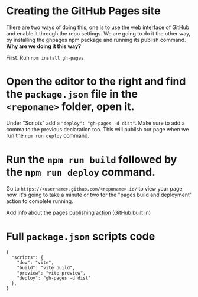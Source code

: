 # Creating the GitHub Pages site

There are two ways of doing this, one is to use the web interface of GitHub and enable it through the repo settings. We are going to do it the other way, by installing the ghpages npm package and running its publish command. **Why are we doing it this way?**

First. Run `npm install gh-pages`

# Open the editor to the right and find the `package.json` file in the `<reponame>` folder, open it.
Under "Scripts" add a `"deploy": "gh-pages -d dist"`. Make sure to add a comma to the previous declaration too. This will publish our page when we run the `npm run deploy` command. 

# Run the `npm run build` followed by the `npm run deploy` command.
Go to `https://<username>.github.com/<reponame>.io/` to view your page now. It's going to take a minute or two for the "pages build and deployment" action to complete running.

Add info about the pages publishing action (GitHub built in)

# Full `package.json` scripts code
```
{
  "scripts": {
    "dev": "vite",
    "build": "vite build",
    "preview": "vite preview",
    "deploy": "gh-pages -d dist"
  },
}
```